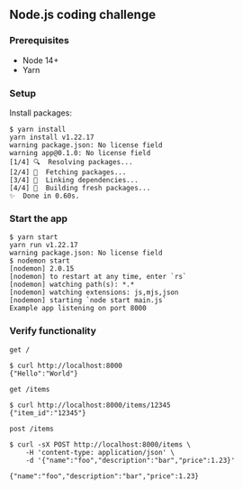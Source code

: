 ## Node.js coding challenge

### Prerequisites

- Node 14+
- Yarn

### Setup

Install packages:

```
$ yarn install
yarn install v1.22.17
warning package.json: No license field
warning app@0.1.0: No license field
[1/4] 🔍  Resolving packages...
[2/4] 🚚  Fetching packages...
[3/4] 🔗  Linking dependencies...
[4/4] 🔨  Building fresh packages...
✨  Done in 0.60s.
```

### Start the app

```
$ yarn start
yarn run v1.22.17
warning package.json: No license field
$ nodemon start
[nodemon] 2.0.15
[nodemon] to restart at any time, enter `rs`
[nodemon] watching path(s): *.*
[nodemon] watching extensions: js,mjs,json
[nodemon] starting `node start main.js`
Example app listening on port 8000
```

### Verify functionality

`get /`

```
$ curl http://localhost:8000
{"Hello":"World"}
```

`get /items`

```
$ curl http://localhost:8000/items/12345
{"item_id":"12345"}
```

`post /items`

```
$ curl -sX POST http://localhost:8000/items \
    -H 'content-type: application/json' \
    -d '{"name":"foo","description":"bar","price":1.23}'

{"name":"foo","description":"bar","price":1.23}
```
